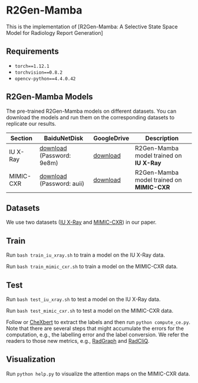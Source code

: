 # R2Gen-Mamba

This is the implementation of [R2Gen-Mamba: A Selective State Space Model for Radiology Report Generation]





## Requirements

- `torch==1.12.1`
- `torchvision==0.8.2`
- `opencv-python==4.4.0.42`


## R2Gen-Mamba Models

The pre-trained R2Gen-Mamba models on different datasets. You can download the models and run them on the corresponding datasets to replicate our results.

| Section   | BaiduNetDisk                                                 | GoogleDrive                                                  | Description                               |
| --------- | ------------------------------------------------------------ | ------------------------------------------------------------ |-------------------------------------------|
| IU X-Ray  | [download](https://pan.baidu.com/s/1I7LFRXKO59xs5jX2ZI6Vlg?pwd=9e8m) (Password: 9e8m) | [download](https://drive.google.com/file/d/1HWmgl64SDjc6ABpZOQPj3xZKN4T5s_Mo/view?usp=sharing) | R2Gen-Mamba model trained on **IU X-Ray** |
| MIMIC-CXR | [download](https://pan.baidu.com/s/1grCHBnMZa64R9WoRsJeiPw?pwd=auii) (Password: auii) | [download](https://drive.google.com/file/d/1qtgHTn99xIIbsP7DYzwa3kvOqoU8ewUJ/view?usp=sharing) | R2Gen-Mamba model trained on **MIMIC-CXR**      |



## Datasets
We use two datasets ([IU X-Ray][iu-xray_link] and [MIMIC-CXR][MIMIC-CXR_link]) in our paper.

[iu-xray_link]:http://openi.nlm.nih.gov/
[MIMIC-CXR_link]:https://physionet.org/content/mimic-cxr-jpg/2.1.0/

## Train

Run `bash train_iu_xray.sh` to train a model on the IU X-Ray data.

Run `bash train_mimic_cxr.sh` to train a model on the MIMIC-CXR data.

## Test

Run `bash test_iu_xray.sh` to test a model on the IU X-Ray data.

Run `bash test_mimic_cxr.sh` to test a model on the MIMIC-CXR data.

Follow or [CheXbert](https://github.com/stanfordmlgroup/CheXbert) to extract the labels and then run `python compute_ce.py`. Note that there are several steps that might accumulate the errors for the computation, e.g., the labelling error and the label conversion. We refer the readers to those new metrics, e.g., [RadGraph](https://github.com/jbdel/rrg_emnlp) and [RadCliQ](https://github.com/rajpurkarlab/CXR-Report-Metric).

## Visualization

Run `python help.py` to visualize the attention maps on the MIMIC-CXR data.
